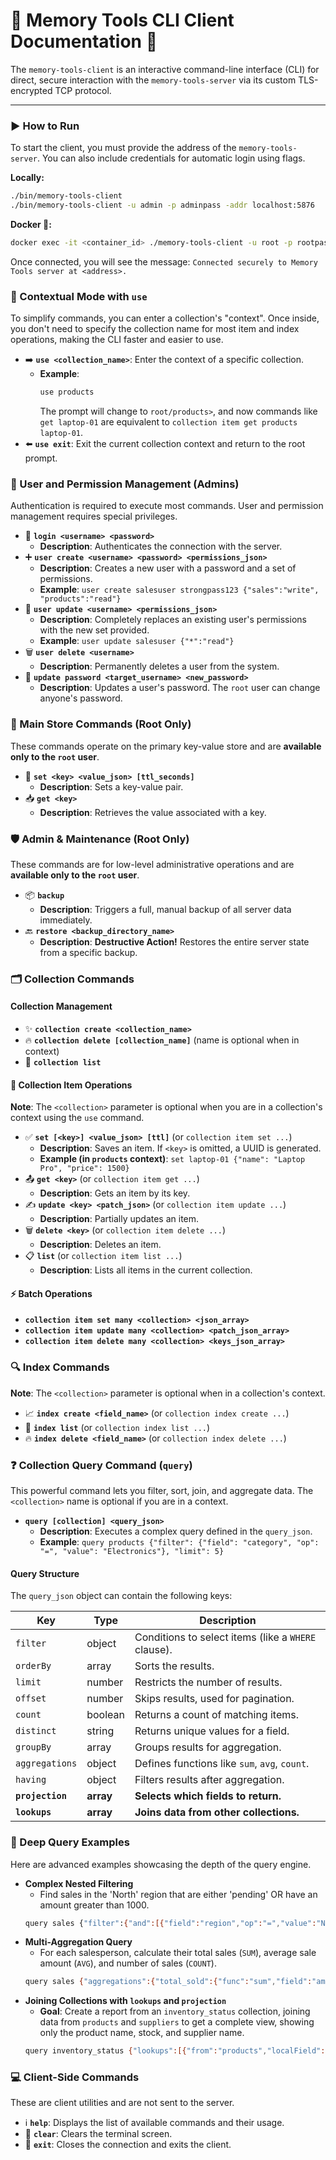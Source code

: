 # 🚀 Memory Tools CLI Client Documentation 🚀

The `memory-tools-client` is an interactive command-line interface (CLI) for direct, secure interaction with the `memory-tools-server` via its custom TLS-encrypted TCP protocol.

---

### ▶️ How to Run

To start the client, you must provide the address of the `memory-tools-server`. You can also include credentials for automatic login using flags.

**Locally:**

```bash
./bin/memory-tools-client
./bin/memory-tools-client -u admin -p adminpass -addr localhost:5876
```

**Docker 🐳:**

```bash
docker exec -it <container_id> ./memory-tools-client -u root -p rootpass localhost:5876
```

Once connected, you will see the message: `Connected securely to Memory Tools server at <address>.`

### 🚀 Contextual Mode with `use`

To simplify commands, you can enter a collection's "context". Once inside, you don't need to specify the collection name for most item and index operations, making the CLI faster and easier to use.

- ➡️ **`use <collection_name>`**: Enter the context of a specific collection.
  - **Example**:
    ```bash
    use products
    ```
    The prompt will change to `root/products>`, and now commands like `get laptop-01` are equivalent to `collection item get products laptop-01`.
- ⬅️ **`use exit`**: Exit the current collection context and return to the root prompt.

### 👥 User and Permission Management (Admins)

Authentication is required to execute most commands. User and permission management requires special privileges.

- 🔐 **`login <username> <password>`**
  - **Description**: Authenticates the connection with the server.
- ➕ **`user create <username> <password> <permissions_json>`**
  - **Description**: Creates a new user with a password and a set of permissions.
  - **Example**: `user create salesuser strongpass123 {"sales":"write", "products":"read"}`
- 🔄 **`user update <username> <permissions_json>`**
  - **Description**: Completely replaces an existing user's permissions with the new set provided.
  - **Example**: `user update salesuser {"*":"read"}`
- 🗑️ **`user delete <username>`**
  - **Description**: Permanently deletes a user from the system.
- 🔑 **`update password <target_username> <new_password>`**
  - **Description**: Updates a user's password. The `root` user can change anyone's password.

### 👑 Main Store Commands (Root Only)

These commands operate on the primary key-value store and are **available only to the `root` user**.

- 💾 **`set <key> <value_json> [ttl_seconds]`**
  - **Description**: Sets a key-value pair.
- 📥 **`get <key>`**
  - **Description**: Retrieves the value associated with a key.

### 🛡️ Admin & Maintenance (Root Only)

These commands are for low-level administrative operations and are **available only to the `root` user**.

- 📦 **`backup`**
  - **Description**: Triggers a full, manual backup of all server data immediately.
- 🔙 **`restore <backup_directory_name>`**
  - **Description**: **Destructive Action!** Restores the entire server state from a specific backup.

### 🗂️ Collection Commands

#### Collection Management

- ✨ **`collection create <collection_name>`**
- 🔥 **`collection delete [collection_name]`** (name is optional when in context)
- 📜 **`collection list`**

#### 📄 Collection Item Operations

**Note**: The `<collection>` parameter is optional when you are in a collection's context using the `use` command.

- ✅ **`set [<key>] <value_json> [ttl]`** (or `collection item set ...`)
  - **Description**: Saves an item. If `<key>` is omitted, a UUID is generated.
  - **Example (in `products` context)**: `set laptop-01 {"name": "Laptop Pro", "price": 1500}`
- 📤 **`get <key>`** (or `collection item get ...`)
  - **Description**: Gets an item by its key.
- ✍️ **`update <key> <patch_json>`** (or `collection item update ...`)
  - **Description**: Partially updates an item.
- 🗑️ **`delete <key>`** (or `collection item delete ...`)
  - **Description**: Deletes an item.
- 📋 **`list`** (or `collection item list ...`)
  - **Description**: Lists all items in the current collection.

#### ⚡ Batch Operations

- **`collection item set many <collection> <json_array>`**
- **`collection item update many <collection> <patch_json_array>`**
- **`collection item delete many <collection> <keys_json_array>`**

### 🔍 Index Commands

**Note**: The `<collection>` parameter is optional when in a collection's context.

- 📈 **`index create <field_name>`** (or `collection index create ...`)
- 📜 **`index list`** (or `collection index list ...`)
- 🔥 **`index delete <field_name>`** (or `collection index delete ...`)

### ❓ Collection Query Command (`query`)

This powerful command lets you filter, sort, join, and aggregate data. The `<collection>` name is optional if you are in a context.

- **`query [collection] <query_json>`**
  - **Description**: Executes a complex query defined in the `query_json`.
  - **Example**: `query products {"filter": {"field": "category", "op": "=", "value": "Electronics"}, "limit": 5}`

#### Query Structure

The `query_json` object can contain the following keys:

| Key              | Type      | Description                                         |
| ---------------- | --------- | --------------------------------------------------- |
| `filter`         | object    | Conditions to select items (like a `WHERE` clause). |
| `orderBy`        | array     | Sorts the results.                                  |
| `limit`          | number    | Restricts the number of results.                    |
| `offset`         | number    | Skips results, used for pagination.                 |
| `count`          | boolean   | Returns a count of matching items.                  |
| `distinct`       | string    | Returns unique values for a field.                  |
| `groupBy`        | array     | Groups results for aggregation.                     |
| `aggregations`   | object    | Defines functions like `sum`, `avg`, `count`.       |
| `having`         | object    | Filters results after aggregation.                  |
| **`projection`** | **array** | **Selects which fields to return.**                 |
| **`lookups`**    | **array** | **Joins data from other collections.**              |

### 🧠 Deep Query Examples

Here are advanced examples showcasing the depth of the query engine.

- **Complex Nested Filtering**
  - Find sales in the 'North' region that are either 'pending' OR have an amount greater than 1000.
  ```bash
  query sales {"filter":{"and":[{"field":"region","op":"=","value":"North"},{"or":[{"field":"status","op":"=","value":"pending"},{"field":"amount","op":">","value":1000}]}]}}
  ```
- **Multi-Aggregation Query**
  - For each salesperson, calculate their total sales (`SUM`), average sale amount (`AVG`), and number of sales (`COUNT`).
  ```bash
  query sales {"aggregations":{"total_sold":{"func":"sum","field":"amount"},"average_sale":{"func":"avg","field":"amount"},"deal_count":{"func":"count","field":"_id"}},"group_by":["salesperson"]}
  ```
- **Joining Collections with `lookups` and `projection`**
  - **Goal**: Create a report from an `inventory_status` collection, joining data from `products` and `suppliers` to get a complete view, showing only the product name, stock, and supplier name.
  ```bash
  query inventory_status {"lookups":[{"from":"products","localField":"productId","foreignField":"_id","as":"product"},{"from":"suppliers","localField":"product.supplierId","foreignField":"_id","as":"supplier"}],"projection":["product.name","stock","supplier.name"]}
  ```

### 💻 Client-Side Commands

These are client utilities and are not sent to the server.

- ℹ️ **`help`**: Displays the list of available commands and their usage.
- 💨 **`clear`**: Clears the terminal screen.
- 🚪 **`exit`**: Closes the connection and exits the client.
